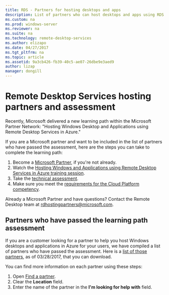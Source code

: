 ```yaml
---
title: RDS - Partners for hosting desktops and apps
description: List of partners who can host desktops and apps using RDS.
ms.custom: na
ms.prod: windows-server
ms.reviewer: na
ms.suite: na
ms.technology: remote-desktop-services
ms.author: elizapo
ms.date: 04/27/2017  
ms.tgt_pltfrm: na
ms.topic: article
ms.assetid: 9a3cb426-fb39-40c5-ae07-26dbe9e3aed9
author: lizap
manager: dongill
---
```

# Remote Desktop Services hosting partners and assessment

Recently, Microsoft delivered a new learning path within the Microsoft Partner Network: "Hosting Windows Desktop and Applications using Remote Desktop Services in Azure."

If you are a Microsoft partner and want to be included in the list of partners who have passed the assessment, here are the steps you can take to complete the learning path:

1. Become a [Microsoft Partner](https://partner.microsoft.com/), if you're not already.
2. Watch the [Hosting Windows and Applications using Remote Desktop Services in Azure training session](https://mspartnerlp.partner.microsoft.com/LearningPath/LearningPath/DLPaths?trackId=2915&rowId=3603).
3. Take the [technical assessment](https://mspartnerlp.partner.microsoft.com/LearningPath/LearningPath/DLPaths?trackId=1660&rowId=2220&trackPathId=9871).
4. Make sure you meet the [requirements for the Cloud Platform competency](https://partner.microsoft.com/en-us/membership/cloud-platform-competency).

Already a Microsoft Partner and have questions? Contact the Remote Desktop team at <rdhostingpartners@microsoft.com>.  


## Partners who have passed the learning path assessment 

If you are a customer looking for a partner to help you host Windows desktops and applications in Azure for your users, we have compiled a list of partners who have passed the assessment. Here is a [list of those partners](https://github.com/MicrosoftDocs/windowsserverdocs/blob/master/WindowsServerDocs/remote/remote-desktop-services/RDS-Hosting-Partners.pdf), as of 03/28/2017, that you can download.

You can find more information on each partner using these steps:

1. Open [Find a partner](https://partnercenter.microsoft.com/pcv/search).
2. Clear the **Location** field.
3. Enter the name of the partner in the **I'm looking for help with** field.
